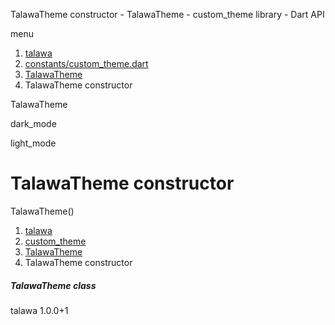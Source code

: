 




TalawaTheme constructor - TalawaTheme - custom\_theme library - Dart API







menu

1. [talawa](../../index.html)
2. [constants/custom\_theme.dart](../../constants_custom_theme/constants_custom_theme-library.html)
3. [TalawaTheme](../../constants_custom_theme/TalawaTheme-class.html)
4. TalawaTheme constructor

TalawaTheme


dark\_mode

light\_mode




# TalawaTheme constructor


TalawaTheme()

 


1. [talawa](../../index.html)
2. [custom\_theme](../../constants_custom_theme/constants_custom_theme-library.html)
3. [TalawaTheme](../../constants_custom_theme/TalawaTheme-class.html)
4. TalawaTheme constructor

##### TalawaTheme class





talawa
1.0.0+1






